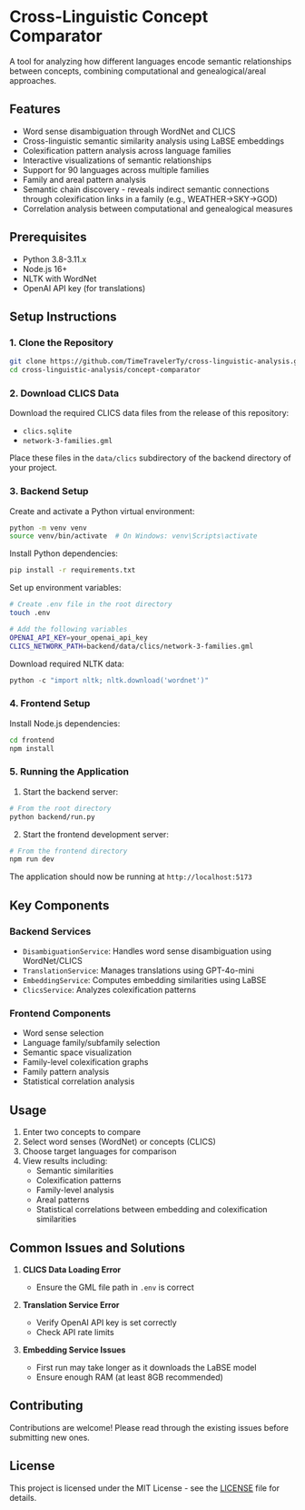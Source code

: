 # Cross-Linguistic Concept Comparator

A tool for analyzing how different languages encode semantic relationships between concepts, combining computational and genealogical/areal approaches.

## Features

- Word sense disambiguation through WordNet and CLICS
- Cross-linguistic semantic similarity analysis using LaBSE embeddings
- Colexification pattern analysis across language families
- Interactive visualizations of semantic relationships
- Support for 90 languages across multiple families
- Family and areal pattern analysis
- Semantic chain discovery - reveals indirect semantic connections through colexification links in a family (e.g., WEATHER→SKY→GOD)
- Correlation analysis between computational and genealogical measures

## Prerequisites

- Python 3.8-3.11.x
- Node.js 16+
- NLTK with WordNet
- OpenAI API key (for translations)

## Setup Instructions

### 1. Clone the Repository

```bash
git clone https://github.com/TimeTravelerTy/cross-linguistic-analysis.git
cd cross-linguistic-analysis/concept-comparator
```

### 2. Download CLICS Data

Download the required CLICS data files from the release of this repository:
- `clics.sqlite`
- `network-3-families.gml`

Place these files in the `data/clics` subdirectory of the backend directory of your project.

### 3. Backend Setup

Create and activate a Python virtual environment:

```bash
python -m venv venv
source venv/bin/activate  # On Windows: venv\Scripts\activate
```

Install Python dependencies:

```bash
pip install -r requirements.txt
```

Set up environment variables:
```bash
# Create .env file in the root directory
touch .env

# Add the following variables
OPENAI_API_KEY=your_openai_api_key
CLICS_NETWORK_PATH=backend/data/clics/network-3-families.gml
```

Download required NLTK data:
```python
python -c "import nltk; nltk.download('wordnet')"
```

### 4. Frontend Setup

Install Node.js dependencies:

```bash
cd frontend
npm install
```

### 5. Running the Application

1. Start the backend server:
```bash
# From the root directory
python backend/run.py
```

2. Start the frontend development server:
```bash
# From the frontend directory
npm run dev
```

The application should now be running at `http://localhost:5173`

## Key Components

### Backend Services

- `DisambiguationService`: Handles word sense disambiguation using WordNet/CLICS
- `TranslationService`: Manages translations using GPT-4o-mini
- `EmbeddingService`: Computes embedding similarities using LaBSE
- `ClicsService`: Analyzes colexification patterns

### Frontend Components

- Word sense selection
- Language family/subfamily selection
- Semantic space visualization
- Family-level colexification graphs  
- Family pattern analysis
- Statistical correlation analysis

## Usage

1. Enter two concepts to compare
2. Select word senses (WordNet) or concepts (CLICS)
3. Choose target languages for comparison
4. View results including:
   - Semantic similarities
   - Colexification patterns
   - Family-level analysis
   - Areal patterns
   - Statistical correlations between embedding and colexification similarities

## Common Issues and Solutions

1. **CLICS Data Loading Error**
   - Ensure the GML file path in `.env` is correct

2. **Translation Service Error**
   - Verify OpenAI API key is set correctly
   - Check API rate limits

3. **Embedding Service Issues**
   - First run may take longer as it downloads the LaBSE model
   - Ensure enough RAM (at least 8GB recommended)

## Contributing

Contributions are welcome! Please read through the existing issues before submitting new ones.

## License

This project is licensed under the MIT License - see the [LICENSE](LICENSE) file for details.
